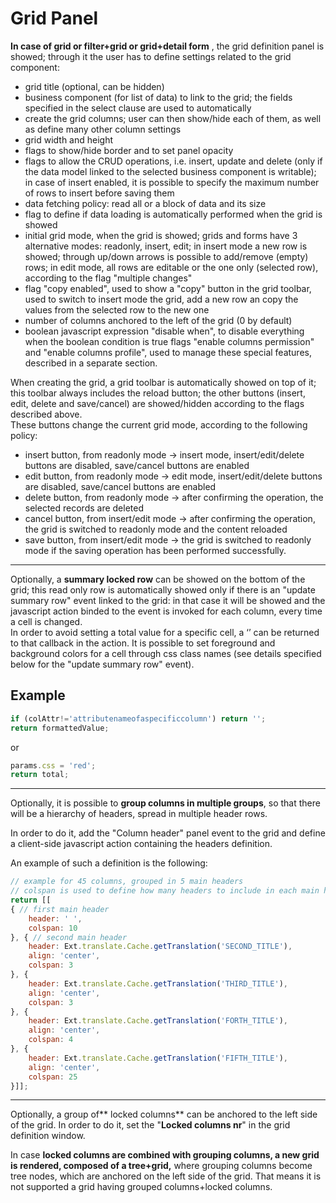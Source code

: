 # Grid Panel

**In case of grid or filter+grid or grid+detail form** , the grid definition panel is showed; through it the user has to define settings related to the grid component:

* grid title \(optional, can be hidden\)
* business component \(for list of data\) to link to the grid; the fields specified in the select clause are used to automatically 
* create the grid columns; user can then show/hide each of them, as well as define many other column settings
* grid width and height
* flags to show/hide border and to set panel opacity
* flags to allow the CRUD operations, i.e. insert, update and delete \(only if the data model linked to the selected business component is writable\); in case of insert enabled, it is possible to specify the maximum number of rows to insert before saving them
* data fetching policy: read all or a block of data and its size
* flag to define if data loading is automatically performed when the grid is showed
* initial grid mode, when the grid is showed; grids and forms have 3 alternative modes: readonly, insert, edit; in insert mode a new row is showed; through up/down arrows is possible to add/remove \(empty\) rows; in edit mode, all rows are editable or the one only \(selected row\), according to the flag "multiple changes"
* flag "copy enabled", used to show a "copy" button in the grid toolbar, used to switch to insert mode the grid, add a new row an copy the values from the selected row to the new one
* number of columns anchored to the left of the grid \(0 by default\)
* boolean javascript expression "disable when", to disable everything when the boolean condition is true flags "enable columns permission" and "enable columns profile", used to manage these special features, described in a separate section.

When creating the grid, a grid toolbar is automatically showed on top of it; this toolbar always includes the reload button; the other buttons \(insert, edit, delete and save/cancel\) are showed/hidden according to the flags described above.  
These buttons change the current grid mode, according to the following policy:

* insert button, from readonly mode -&gt; insert mode, insert/edit/delete buttons are disabled, save/cancel buttons are enabled
* edit button, from readonly mode -&gt; edit mode, insert/edit/delete buttons are disabled, save/cancel buttons are enabled
* delete button, from readonly mode -&gt; after confirming the operation, the selected records are deleted
* cancel button, from insert/edit mode -&gt; after confirming the operation, the grid is switched to readonly mode and the content reloaded
* save button, from insert/edit mode -&gt; the grid is switched to readonly mode if the saving operation has been performed successfully.

---

Optionally, a **summary locked row**  can be showed on the bottom of the grid; this read only row is automatically showed only if there is an "update summary row" event linked to the grid: in that case it will be showed and the javascript action binded to the event is invoked for each column, every time a cell is changed.  
In order to avoid setting a total value for a specific cell, a ‘’ can be returned to that callback in the action. It is possible to set foreground and background colors for a cell through css class names \(see details specified below for the "update summary row" event\).

## Example

```js
if (colAttr!='attributenameofaspecificcolumn') return '';
return formattedValue;
```

or

```js
params.css = 'red';
return total;
```

---

Optionally, it is possible to **group columns in multiple groups**, so that there will be a hierarchy of headers, spread in multiple header rows.

In order to do it, add the "Column header" panel event to the grid and define a client-side javascript action containing the headers definition.

An example of such a definition is the following:

```js
// example for 45 columns, grouped in 5 main headers
// colspan is used to define how many headers to include in each main header
return [[
{ // first main header
    header: ' ',
    colspan: 10
}, { // second main header
    header: Ext.translate.Cache.getTranslation('SECOND_TITLE'),
    align: 'center',
    colspan: 3
}, {
    header: Ext.translate.Cache.getTranslation('THIRD_TITLE'),
    align: 'center',
    colspan: 3
}, {
    header: Ext.translate.Cache.getTranslation('FORTH_TITLE'),
    align: 'center',
    colspan: 4
}, {
    header: Ext.translate.Cache.getTranslation('FIFTH_TITLE'),
    align: 'center',
    colspan: 25
}]];
```

---

Optionally, a group of** locked columns** can be anchored to the left side of the grid. In order to do it, set the "**Locked columns nr**" in the grid definition window.

In case **locked columns are combined with grouping columns, a new grid is rendered, composed of a tree+grid,** where grouping columns become tree nodes, which are anchored on the left side of the grid. That means it is not supported a grid having grouped columns+locked columns.

